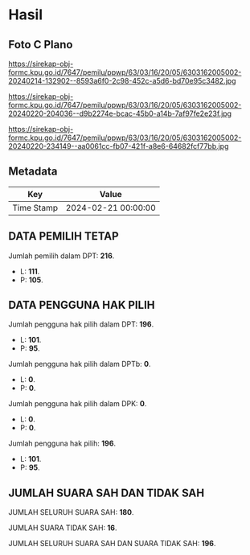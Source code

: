 # Hasil

## Foto C Plano

https://sirekap-obj-formc.kpu.go.id/7647/pemilu/ppwp/63/03/16/20/05/6303162005002-20240214-132902--8593a6f0-2c98-452c-a5d6-bd70e95c3482.jpg

https://sirekap-obj-formc.kpu.go.id/7647/pemilu/ppwp/63/03/16/20/05/6303162005002-20240220-204036--d9b2274e-bcac-45b0-a14b-7af97fe2e23f.jpg

https://sirekap-obj-formc.kpu.go.id/7647/pemilu/ppwp/63/03/16/20/05/6303162005002-20240220-234149--aa0061cc-fb07-421f-a8e6-64682fcf77bb.jpg


## Metadata

| Key        | Value               |
| ---------- | ------------------- |
| Time Stamp | 2024-02-21 00:00:00 |


## DATA PEMILIH TETAP

Jumlah pemilih dalam DPT: **216**.
 * L: **111**.
 * P: **105**.

## DATA PENGGUNA HAK PILIH

Jumlah pengguna hak pilih dalam DPT: **196**.
 * L: **101**.
 * P: **95**.

Jumlah pengguna hak pilih dalam DPTb: **0**.
 * L: **0**.
 * P: **0**.

Jumlah pengguna hak pilih dalam DPK: **0**.
 * L: **0**.
 * P: **0**.

Jumlah pengguna hak pilih: **196**.
 * L: **101**.
 * P: **95**.

## JUMLAH SUARA SAH DAN TIDAK SAH

JUMLAH SELURUH SUARA SAH: **180**.

JUMLAH SUARA TIDAK SAH: **16**.

JUMLAH SELURUH SUARA SAH DAN SUARA TIDAK SAH: **196**.


